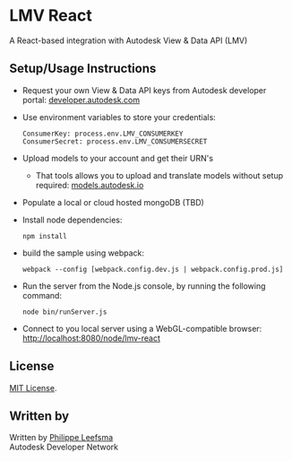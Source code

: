 # LMV React

A React-based integration with Autodesk View & Data API (LMV)

## Setup/Usage Instructions
 
* Request your own View & Data API keys from Autodesk developer portal: [developer.autodesk.com](http://developer.autodesk.com)
* Use environment variables to store your credentials:<br />
  ```
  ConsumerKey: process.env.LMV_CONSUMERKEY
  ConsumerSecret: process.env.LMV_CONSUMERSECRET
  ```

* Upload models to your account and get their URN's
  - That tools allows you to upload and translate models without setup required: [models.autodesk.io](http://models.autodesk.io)

* Populate a local or cloud hosted mongoDB (TBD) <br />

* Install node dependencies: <br />
  ```
  npm install
  ```
* build the sample using webpack: <br />
  ```
  webpack --config [webpack.config.dev.js | webpack.config.prod.js]
  ```
* Run the server from the Node.js console, by running the following command: <br />
  ```
  node bin/runServer.js
  ```

* Connect to you local server using a WebGL-compatible browser: [http://localhost:8080/node/lmv-react](http://localhost:8080/node/lmv-react)


## License

[MIT License](http://opensource.org/licenses/MIT).

## Written by 

Written by [Philippe Leefsma](http://adndevblog.typepad.com/cloud_and_mobile/philippe-leefsma.html)<br>
Autodesk Developer Network
